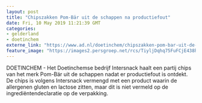```yaml
---
layout: post
title: "Chipszakken Pom-Bär uit de schappen na productiefout"
date: Fri, 10 May 2019 11:21:39 GMT
categories: 
- gelderland 
- doetinchem 
externe_link: "https://www.ad.nl/doetinchem/chipszakken-pom-bar-uit-de-schappen-na-productiefout~a54b1eab/"
feature_image: "https://images2.persgroep.net/rcs/TiyljDqhq75FuFCjE438hR9ni-0/diocontent/147837060/_fitwidth/400/?appId=21791a8992982cd8da851550a453bd7f&quality=0.7"
---
```


DOETINCHEM - Het Doetinchemse bedrijf Intersnack haalt een partij chips van het merk Pom-Bär uit de schappen nadat er productiefout is ontdekt. De chips is volgens Intersnack vermengd met een product waarin de allergenen gluten en lactose zitten, maar dit is niet vermeld op de ingrediëntendeclaratie op de verpakking.
